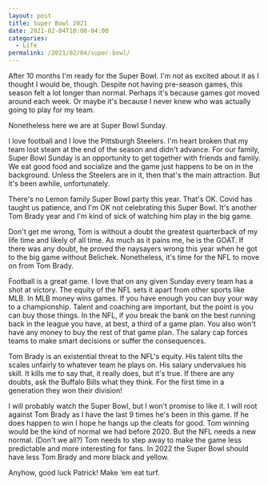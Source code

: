 ```yaml
---
layout: post
title: Super Bowl 2021
date: 2021-02-04T10:00-04:00
categories:
  - Life
permalink: /2021/02/04/super-bowl/
---
```


After 10 months I'm ready for the Super Bowl. I'm not as excited about it as I thought I would be, though. Despite not having pre-season games, this season felt a lot longer than normal. Perhaps it's because games got moved around each week. Or maybe it's because I never knew who was actually going to play for my team.

Nonetheless here we are at Super Bowl Sunday.

<!-- excerpt -->

I love football and I love the Pittsburgh Steelers. I'm heart broken that my team lost steam at the end of the season and didn't advance. For our family, Super Bowl Sunday is an opportunity to get together with friends and family. We eat good food and socialize and the game just happens to be on in the background. Unless the Steelers are in it, then that's the main attraction. But it's been awhile, unfortunately.

There's no Lemon family Super Bowl party this year. That's OK. Covid has taught us patience, and I'm OK not celebrating this Super Bowl. It's another Tom Brady year and I'm kind of sick of watching him play in the big game.

Don't get me wrong, Tom is without a doubt the greatest quarterback of my life time and likely of all time. As much as it pains me, he is the GOAT. If there was any doubt, he proved the naysayers wrong this year when he got to the big game without Belichek. Nonetheless, it's time for the NFL to move on from Tom Brady.

Football is a great game. I love that on any given Sunday every team has a shot at victory. The equity of the NFL sets it apart from other sports like MLB. In MLB money wins games. If you have enough you can buy your way to a championship. Talent and coaching are important, but the point is you can buy those things. In the NFL, if you break the bank on the best running back in the league you have, at best, a third of a game plan. You also won't have any money to buy the rest of that game plan. The salary cap forces teams to make smart decisions or suffer the consequences.

Tom Brady is an existential threat to the NFL's equity. His talent tilts the scales unfairly to whatever team he plays on. His salary undervalues his skill. It kills me to say that, it really does, but it's true. If there are any doubts, ask the Buffalo Bills what they think. For the first time in a generation they won their division!

I will probably watch the Super Bowl, but I won't promise to like it. I will root against Tom Brady as I have the last 9 times he's been in this game. If he does happen to win I hope he hangs up the cleats for good. Tom winning would be the kind of normal we had before 2020. But the NFL needs a new normal. (Don't we all?) Tom needs to step away to make the game less predictable and more interesting for fans. In 2022 the Super Bowl should have less Tom Brady and more black and yellow.

Anyhow, good luck Patrick! Make ‘em eat turf.
